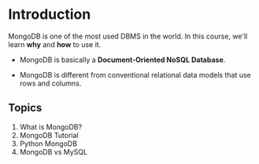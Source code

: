 # Introduction

MongoDB is one of the most used DBMS in the world. In this course, we'll learn **why** and **how** to use it.

- MongoDB is basically a **Document-Oriented NoSQL Database**.

- MongoDB is different from conventional relational data models that use rows and columns.

## Topics

1. What is MongoDB?
2. MongoDB Tutorial
3. Python MongoDB
4. MongoDB vs MySQL
